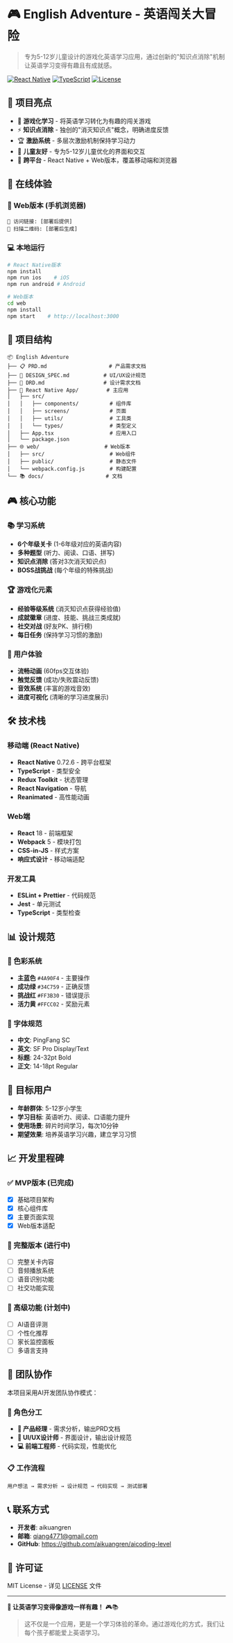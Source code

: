 # 🎮 English Adventure - 英语闯关大冒险

> 专为5-12岁儿童设计的游戏化英语学习应用，通过创新的"知识点消除"机制让英语学习变得有趣且有成就感。

[![React Native](https://img.shields.io/badge/React%20Native-0.72.6-blue.svg)](https://reactnative.dev/)
[![TypeScript](https://img.shields.io/badge/TypeScript-5.0+-blue.svg)](https://www.typescriptlang.org/)
[![License](https://img.shields.io/badge/License-MIT-green.svg)](LICENSE)

## 🌟 项目亮点

- 🎯 **游戏化学习** - 将英语学习转化为有趣的闯关游戏
- ⚡ **知识点消除** - 独创的"消灭知识点"概念，明确进度反馈  
- 🏆 **激励系统** - 多层次激励机制保持学习动力
- 👶 **儿童友好** - 专为5-12岁儿童优化的界面和交互
- 📱 **跨平台** - React Native + Web版本，覆盖移动端和浏览器

## 🚀 在线体验

### 📱 Web版本 (手机浏览器)
```
🔗 访问链接: [部署后提供]
📱 扫描二维码: [部署后生成]
```

### 💻 本地运行
```bash
# React Native版本
npm install
npm run ios    # iOS
npm run android # Android

# Web版本
cd web
npm install  
npm start    # http://localhost:3000
```

## 📁 项目结构

```
📦 English Adventure
├── 📋 PRD.md                    # 产品需求文档
├── 🎨 DESIGN_SPEC.md           # UI/UX设计规范
├── 📐 DRD.md                   # 设计需求文档
├── 📱 React Native App/         # 主应用
│   ├── src/
│   │   ├── components/          # 组件库
│   │   ├── screens/             # 页面
│   │   ├── utils/               # 工具类
│   │   └── types/               # 类型定义
│   ├── App.tsx                  # 应用入口
│   └── package.json
├── 🌐 web/                     # Web版本
│   ├── src/                     # Web组件
│   ├── public/                  # 静态文件
│   └── webpack.config.js        # 构建配置
└── 📚 docs/                    # 文档
```

## 🎮 核心功能

### 📚 学习系统
- **6个年级关卡** (1-6年级对应的英语内容)
- **多种题型** (听力、阅读、口语、拼写)
- **知识点消除** (答对3次消灭知识点)
- **BOSS战挑战** (每个年级的特殊挑战)

### 🏆 游戏化元素
- **经验等级系统** (消灭知识点获得经验值)
- **成就徽章** (进度、技能、挑战三类成就)
- **社交对战** (好友PK、排行榜)
- **每日任务** (保持学习习惯的激励)

### 🎨 用户体验
- **流畅动画** (60fps交互体验)
- **触觉反馈** (成功/失败震动反馈)
- **音效系统** (丰富的游戏音效)
- **进度可视化** (清晰的学习进度展示)

## 🛠️ 技术栈

### 移动端 (React Native)
- **React Native** 0.72.6 - 跨平台框架
- **TypeScript** - 类型安全
- **Redux Toolkit** - 状态管理
- **React Navigation** - 导航
- **Reanimated** - 高性能动画

### Web端
- **React** 18 - 前端框架
- **Webpack** 5 - 模块打包
- **CSS-in-JS** - 样式方案
- **响应式设计** - 移动端适配

### 开发工具
- **ESLint + Prettier** - 代码规范
- **Jest** - 单元测试
- **TypeScript** - 类型检查

## 📊 设计规范

### 🎨 色彩系统
- **主蓝色** `#4A90F4` - 主要操作
- **成功绿** `#34C759` - 正确反馈
- **挑战红** `#FF3B30` - 错误提示
- **活力黄** `#FFCC02` - 奖励元素

### 📝 字体规范
- **中文**: PingFang SC
- **英文**: SF Pro Display/Text
- **标题**: 24-32pt Bold
- **正文**: 14-18pt Regular

## 🎯 目标用户

- **年龄群体**: 5-12岁小学生
- **学习目标**: 英语听力、阅读、口语能力提升
- **使用场景**: 碎片时间学习，每次10分钟
- **期望效果**: 培养英语学习兴趣，建立学习习惯

## 📈 开发里程碑

### ✅ MVP版本 (已完成)
- [x] 基础项目架构
- [x] 核心组件库
- [x] 主要页面实现
- [x] Web版本适配

### 🔄 完整版本 (进行中)
- [ ] 完整关卡内容
- [ ] 音频播放系统
- [ ] 语音识别功能
- [ ] 社交功能实现

### 🚀 高级功能 (计划中)
- [ ] AI语音评测
- [ ] 个性化推荐
- [ ] 家长监控面板
- [ ] 多语言支持

## 🤝 团队协作

本项目采用AI开发团队协作模式：

### 👥 角色分工
- **🧠 产品经理** - 需求分析，输出PRD文档
- **🎨 UI/UX设计师** - 界面设计，输出设计规范
- **💻 前端工程师** - 代码实现，性能优化

### 📋 工作流程
```
用户想法 → 需求分析 → 设计规范 → 代码实现 → 测试部署
```

## 📞 联系方式

- **开发者**: aikuangren
- **邮箱**: qiang4771@gmail.com
- **GitHub**: https://github.com/aikuangren/aicoding-level

## 📄 许可证

MIT License - 详见 [LICENSE](LICENSE) 文件

---

**🎉 让英语学习变得像游戏一样有趣！** 🎮📚

> 这不仅是一个应用，更是一个学习体验的革命。通过游戏化的方式，我们让每个孩子都能爱上英语学习。